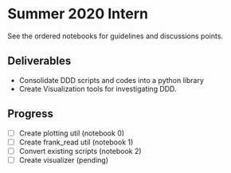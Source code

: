 # Summer 2020 Intern

See the ordered notebooks for guidelines and discussions points.

## Deliverables

 - Consolidate DDD scripts and codes into a python library
 - Create Visualization tools for investigating DDD.

## Progress

  - [ ] Create plotting util (notebook 0)
  - [ ] Create frank_read util (notebook 1)
  - [ ] Convert existing scripts (notebook 2)
  - [ ] Create visualizer (pending)
